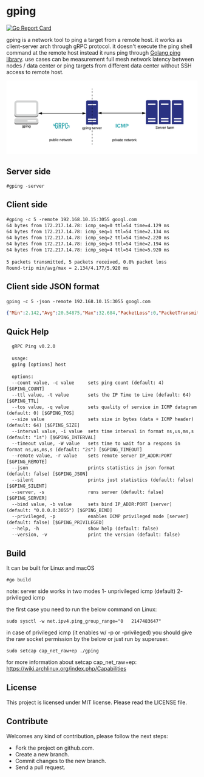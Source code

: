 # gping
[![Go Report Card](https://goreportcard.com/badge/github.com/mehrdadrad/gping)](https://goreportcard.com/report/github.com/mehrdadrad/gping)

gping is a network tool to ping a target from a remote host. it works as client-server arch through gRPC protocol. it doesn't execute the ping shell command at the remote host instead it runs ping through [Golang ping library](https://github.com/mehrdadrad/ping). use cases can be measurement full mesh network latency between nodes / data center or ping targets from different data center without SSH access to remote host.

![gping](/gping.png?raw=true "gping")

## Server side
```
#gping -server
```

## Client side
```
#gping -c 5 -remote 192.168.10.15:3055 googl.com
64 bytes from 172.217.14.78: icmp_seq=0 ttl=54 time=4.129 ms
64 bytes from 172.217.14.78: icmp_seq=1 ttl=54 time=2.134 ms
64 bytes from 172.217.14.78: icmp_seq=2 ttl=54 time=2.220 ms
64 bytes from 172.217.14.78: icmp_seq=3 ttl=54 time=2.194 ms
64 bytes from 172.217.14.78: icmp_seq=4 ttl=54 time=5.920 ms

5 packets transmitted, 5 packets received, 0.0% packet loss
Round-trip min/avg/max = 2.134/4.177/5.920 ms
```
## Client side JSON format
```
gping -c 5 -json -remote 192.168.10.15:3055 googl.com
```
```json
{"Min":2.142,"Avg":20.54875,"Max":32.684,"PacketLoss":0,"PacketTransmitted":5}
```

## Quick Help
```
  gRPC Ping v0.2.0

  usage:
  gping [options] host  
  
  options:
  --count value, -c value     sets ping count (default: 4) [$GPING_COUNT]
  --ttl value, -t value       sets the IP Time to Live (default: 64) [$GPING_TTL]
  --tos value, -q value       sets quality of service in ICMP datagram (default: 0) [$GPING_TOS]
  --size value                sets size in bytes (data + ICMP header) (default: 64) [$GPING_SIZE]
  --interval value, -i value  sets time interval in format ns,us,ms,s (default: "1s") [$GPING_INTERVAL]
  --timeout value, -W value   sets time to wait for a respons in format ns,us,ms,s (default: "2s") [$GPING_TIMEOUT]
  --remote value, -r value    sets remote server IP_ADDR:PORT [$GPING_REMOTE]
  --json                      prints statistics in json format (default: false) [$GPING_JSON]
  --silent                    prints just statistics (default: false) [$GPING_SILENT]
  --server, -s                runs server (default: false) [$GPING_SERVER]
  --bind value, -b value      sets bind IP_ADDR:PORT [server] (default: "0.0.0.0:3055") [$GPING_BIND]
  --privileged, -p            enables ICMP privileged mode [server] (default: false) [$GPING_PRIVILEGED]
  --help, -h                  show help (default: false)
  --version, -v               print the version (default: false)
```

## Build
It can be built for Linux and macOS
```
#go build
```
note: server side works in two modes 1- unprivileged icmp (default) 2- privileged icmp

the first case you need to run the below command on Linux:
```
sudo sysctl -w net.ipv4.ping_group_range="0   2147483647"
```
in case of privileged icmp (it enables w/ -p or -privileged) you should give the raw socket permission by the below or just run by superuser.
```
sudo setcap cap_net_raw+ep ./gping
```
for more information about setcap cap_net_raw+ep: https://wiki.archlinux.org/index.php/Capabilities

## License
This project is licensed under MIT license. Please read the LICENSE file.


## Contribute
Welcomes any kind of contribution, please follow the next steps:

- Fork the project on github.com.
- Create a new branch.
- Commit changes to the new branch.
- Send a pull request.
